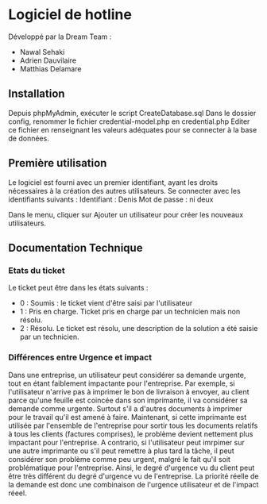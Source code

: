 # Logiciel de hotline
Développé par la Dream Team :
- Nawal Sehaki
- Adrien Dauvilaire
- Matthias Delamare

## Installation
Depuis phpMyAdmin, exécuter le script CreateDatabase.sql
Dans le dossier config, renommer le fichier credential-model.php en credential.php
Editer ce fichier en renseignant les valeurs adéquates pour se connecter à la base de données.

## Première utilisation
Le logiciel est fourni avec un premier identifiant, ayant les droits nécessaires à la création des autres utilisateurs.
Se connecter avec les identifiants suivants : 
    Identifiant : Denis
    Mot de passe : ni deux

Dans le menu, cliquer sur Ajouter un utilisateur pour créer les nouveaux utilisateurs.

## Documentation Technique
### Etats du ticket
Le ticket peut être dans les états suivants :
- 0 : Soumis : le ticket vient d'être saisi par l'utilisateur
- 1 : Pris en charge. Ticket pris en charge par un technicien mais non résolu.
- 2 : Résolu. Le ticket est résolu, une description de la solution a été saisie par un technicien.

### Différences entre Urgence et impact
Dans une entreprise, un utilisateur peut considérer sa demande urgente, tout en étant faiblement
impactante pour l'entreprise. Par exemple, si l'utilisateur n'arrive pas à imprimer le bon de 
livraison à envoyer, au client parce qu'une feuille est coincée dans son imprimante, il va considérer
sa demande comme urgente. Surtout s'il a d'autres documents à imprimer pour le travail qu'il est
amené à faire.
Maintenant, si cette imprimante est utilisée par l'ensemble de l'entreprise pour sortir tous les
documents relatifs à tous les clients (factures comprises), le problème devient nettement plus
impactant pour l'entreprise.
A contrario, si l'utilisateur peut imrpimer sur une autre imprimante ou s'il peut remettre à plus
tard la tâche, il peut considérer son problème comme peu urgent, malgré le fait qu'il soit
problématique pour l'entreprise.
Ainsi, le degré d'urgence vu du client peut être très différent du degré d'urgence vu de l'entreprise.
La priorité réelle de la demande est donc une combinaison de l'urgence utilisateur et de l'impact
réeel.


